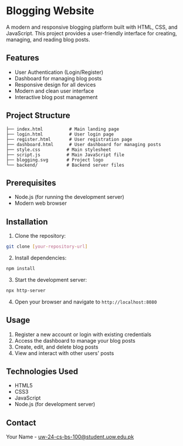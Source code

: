 # Blogging Website

A modern and responsive blogging platform built with HTML, CSS, and JavaScript. This project provides a user-friendly interface for creating, managing, and reading blog posts.

## Features

- User Authentication (Login/Register)
- Dashboard for managing blog posts
- Responsive design for all devices
- Modern and clean user interface
- Interactive blog post management

## Project Structure

```
├── index.html          # Main landing page
├── login.html          # User login page
├── register.html       # User registration page
├── dashboard.html      # User dashboard for managing posts
├── style.css          # Main stylesheet
├── script.js          # Main JavaScript file
├── blogging.svg       # Project logo
└── backend/           # Backend server files
```

## Prerequisites

- Node.js (for running the development server)
- Modern web browser

## Installation

1. Clone the repository:
```bash
git clone [your-repository-url]
```

2. Install dependencies:
```bash
npm install
```

3. Start the development server:
```bash
npx http-server
```

4. Open your browser and navigate to `http://localhost:8080`

## Usage

1. Register a new account or login with existing credentials
2. Access the dashboard to manage your blog posts
3. Create, edit, and delete blog posts
4. View and interact with other users' posts

## Technologies Used

- HTML5
- CSS3
- JavaScript
- Node.js (for development server)

## Contact

Your Name - uw-24-cs-bs-100@student.uow.edu.pk